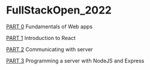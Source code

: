 # FullStackOpen_2022

[PART 0](https://github.com/RafaelCENG/FullStackOpen_2022/tree/main/part0)
Fundamentals of Web apps

[PART 1](https://github.com/RafaelCENG/FullStackOpen_2022/tree/main/part1)
Introduction to React

[PART 2](https://github.com/RafaelCENG/FullStackOpen_2022/tree/main/part2)
Communicating with server

[PART 3](https://github.com/RafaelCENG/FullStackOpen_2022/tree/main/part3)
Programming a server with NodeJS and Express